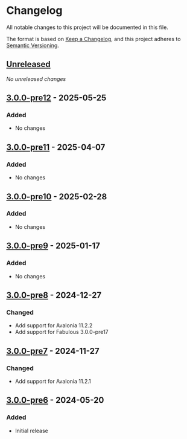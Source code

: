 # Changelog

All notable changes to this project will be documented in this file.

The format is based on [Keep a Changelog](https://keepachangelog.com/en/1.0.0/),
and this project adheres to [Semantic Versioning](https://semver.org/spec/v2.0.0.html).

## [Unreleased]
_No unreleased changes_

## [3.0.0-pre12] - 2025-05-25
### Added
- No changes

## [3.0.0-pre11] - 2025-04-07
### Added
- No changes

## [3.0.0-pre10] - 2025-02-28
### Added
- No changes

## [3.0.0-pre9] - 2025-01-17
### Added
- No changes

## [3.0.0-pre8] - 2024-12-27
### Changed
- Add support for Avalonia 11.2.2
- Add support for Fabulous 3.0.0-pre17

## [3.0.0-pre7] - 2024-11-27
### Changed
- Add support for Avalonia 11.2.1

## [3.0.0-pre6] - 2024-05-20
### Added
- Initial release

[unreleased]: https://github.com/fabulous-dev/Fabulous.Avalonia.Diagnostics/compare/3.0.0-pre12...HEAD
[3.0.0-pre12]: https://github.com/fabulous-dev/Fabulous.Avalonia.Diagnostics/releases/tag/3.0.0-pre12
[3.0.0-pre11]: https://github.com/fabulous-dev/Fabulous.Avalonia.Diagnostics/releases/tag/3.0.0-pre11
[3.0.0-pre10]: https://github.com/fabulous-dev/Fabulous.Avalonia.Diagnostics/releases/tag/3.0.0-pre10
[3.0.0-pre9]: https://github.com/fabulous-dev/Fabulous.Avalonia.Diagnostics/releases/tag/3.0.0-pre9
[3.0.0-pre8]: https://github.com/fabulous-dev/Fabulous.Avalonia.Diagnostics/releases/tag/3.0.0-pre8
[3.0.0-pre7]: https://github.com/fabulous-dev/Fabulous.Avalonia.Diagnostics/releases/tag/3.0.0-pre7
[3.0.0-pre6]: https://github.com/fabulous-dev/Fabulous.Avalonia.Diagnostics/releases/tag/3.0.0-pre6
